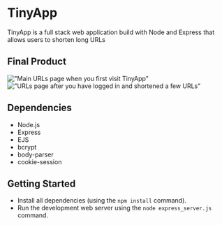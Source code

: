 # TinyApp 

TinyApp is a full stack web application build with Node and Express that allows users to shorten long URLs

## Final Product

!["Main URLs page when you first visit TinyApp"](#)
!["URLs page after you have logged in and shortened a few URLs"](#)

## Dependencies 

- Node.js
- Express
- EJS
- bcrypt
- body-parser
- cookie-session

## Getting Started

- Install all dependencies (using the `npm install` command).
- Run the development web server using the `node express_server.js` command.